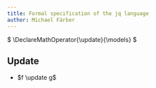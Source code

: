 ```yaml
---
title: Formal specification of the jq language
author: Michael Färber
---
```


$ \DeclareMathOperator{\update}{\models} $

## Update

* $f \update g$
